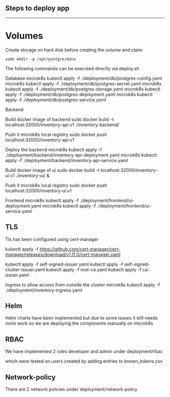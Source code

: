 

## Steps to deploy app
-------------------

# Volumes
Create storage on hard disk before creating the volume and claim:
```
sudo mkdir -p /opt/postgre/data
```
The following commands can be executed directly via deploy.sh

Database
microk8s kubectl apply -f ./deployment/db/postgres-config.yaml 
microk8s kubectl apply -f ./deployment/db/postgres-secret.yaml 
microk8s kubectl apply -f ./deployment/db/postgres-storage.yaml microk8s kubectl apply -f ./deployment/db/postgres-deployment.yaml 
microk8s kubectl apply -f ./deployment/db/postgres-service.yaml 

Backend 

Build docker image of backend
sudo docker build -t localhost:32000/inventory-api:v1 ./inventory-backend/ 

Push it microk8s local registry
sudo docker push localhost:32000/inventory-api:v1 

Deploy the backend
microk8s kubectl apply -f ./deployment/backend/inventory-api-deployment.yaml 
microk8s kubectl apply -f ./deployment/backend/inventory-api-service.yaml 


Build docker image of ui
sudo docker build -t localhost:32000/inventory-ui:v1 ./inventory-ui/  &

Push it microk8s local registry
sudo docker push localhost:32000/inventory-ui:v1 



Frontend
microk8s kubectl apply -f ./deployment/frontend/ui-deployment.yaml 
microk8s kubectl apply -f ./deployment/frontend/ui-service.yaml 

TLS
---
Tls has been configured using cert-manager

kubectl apply -f https://github.com/cert-manager/cert-manager/releases/download/v1.11.0/cert-manager.yaml

kubectl apply -f self-signed-issuer.yaml
kubectl apply -f self-signed-cluster-issuer.yaml
kubectl apply -f root-ca.yaml
kubectl apply -f ca-issuer.yaml

Ingress to allow access from outside the cluster
microk8s kubectl apply -f ./deployment/inventory-ingress.yaml 

Helm
----
Helm charts have been implemented but due to some issues it still needs more work  so we are deploying the components manually on microk8s


RBAC
----
We have implemented 2 roles developer and admin under deployment/rbac 

which were tested on users created by adding entries to known_tokens.csv

Network-policy
--------------
There are 2 network policies under deployment/network-policy 




```

